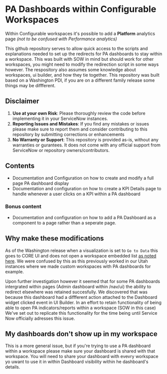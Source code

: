 # PA Dashboards within Configurable Workspaces
Within Configurable workspaces it's possible to add a **Platform** analytics page _(not to be confused with Performance analytics)_

This github repository serves to allow quick access to the scripts and explanations needed to set up the redirects for PA dashboards to stay within a workspace.
This was built with SOW in mind but should work for other workspaces, you might need to modify the redirection script in some ways however.
The respository also assumes some knowledge about workspaces, ui builder, and how they tie together.
This repository was built based on a Washington PDI, if you are on a different family release some things may be diffferent.

## Disclaimer
1. **Use at your own Risk**: Please thoroughly review the code before implementing it in your ServiceNow instances.
2. **Reporting Issues and Mistakes**: If you find any mistakes or issues please make sure to report them and consider contributing to this repository by submitting corrections or enhancements
3. **No Warranty or Support**: This repository is provided as-is, without any warranties or gurantees. It does not come with any official support from ServiceNow or repository owners/contributors.

## Contents
* Documentation and Configuration on how to create and modify a full page PA dashboard display
* Documentation and configuration on how to create a KPI Details page to handle whenever a user clicks on a KPI within a PA dashboard

### Bonus content
*  Documentation and configuration on how to add a PA Dashboard as a component to a page rather than a seperate page.

## Why make these modifications
As of the Washington release when a visualization is set to `Go to Data` this goes to CORE UI and does not open a workspace embedded list [as noted here](https://docs.servicenow.com/bundle/washingtondc-now-intelligence/page/use/par-for-workspace/concept/dv-chart-interactions.html#visualization-drilldown-in-config-ws).
We were confused by this as this previously worked in our Utah instances where we made custom workspaces with PA dashboards for example.

Upon further investigation however it seemed that for some PA dashboards intergrated within pages (Admin dashboard within /nav/ui) the ability to redirect elsewhere was retained succesfully.
We discovered that was because this dashboard had a diffferent action attached to the Dashboard widget clicked event in UI Builder.
In an effort to retain functionality of being able to open PA indicators/reports within a workspace (SOW in this case) We've set out to replicate this functionality for the time being until Service Now officially adresses this issue.

## My dashboards don't show up in my workspace
This is a more general issue, but if you're trying to use a PA dashboard within a workspace please make sure your dashboard is shared with that workspace.
You will need to share your dashboard with evevry workspace yo uwant to use it in within Dashboard visibility within he dashboard's details.
